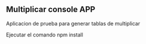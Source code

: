 ## Multiplicar console APP

Aplicacion de prueba para generar tablas de multiplicar

Ejecutar el comando 
npm install